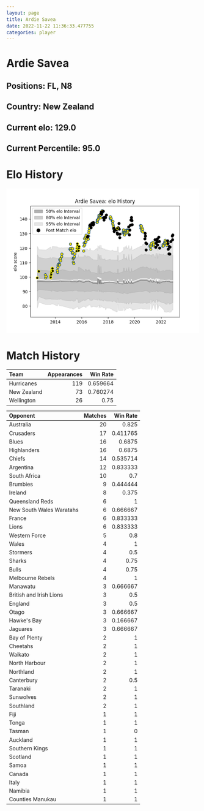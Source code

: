 ```yaml
---  
layout: page  
title: Ardie Savea  
date: 2022-11-22 11:36:33.477755  
categories: player  
---
```

# Ardie Savea

## Positions: FL, N8

## Country: New Zealand

## Current elo: 129.0

## Current Percentile: 95.0

# Elo History


![elo history](history_ArdieSavea.png)
# Match History


| Team        |   Appearances |   Win Rate |
|:------------|--------------:|-----------:|
| Hurricanes  |           119 |   0.659664 |
| New Zealand |            73 |   0.760274 |
| Wellington  |            26 |   0.75     |

| Opponent                 |   Matches |   Win Rate |
|:-------------------------|----------:|-----------:|
| Australia                |        20 |   0.825    |
| Crusaders                |        17 |   0.411765 |
| Blues                    |        16 |   0.6875   |
| Highlanders              |        16 |   0.6875   |
| Chiefs                   |        14 |   0.535714 |
| Argentina                |        12 |   0.833333 |
| South Africa             |        10 |   0.7      |
| Brumbies                 |         9 |   0.444444 |
| Ireland                  |         8 |   0.375    |
| Queensland Reds          |         6 |   1        |
| New South Wales Waratahs |         6 |   0.666667 |
| France                   |         6 |   0.833333 |
| Lions                    |         6 |   0.833333 |
| Western Force            |         5 |   0.8      |
| Wales                    |         4 |   1        |
| Stormers                 |         4 |   0.5      |
| Sharks                   |         4 |   0.75     |
| Bulls                    |         4 |   0.75     |
| Melbourne Rebels         |         4 |   1        |
| Manawatu                 |         3 |   0.666667 |
| British and Irish Lions  |         3 |   0.5      |
| England                  |         3 |   0.5      |
| Otago                    |         3 |   0.666667 |
| Hawke's Bay              |         3 |   0.166667 |
| Jaguares                 |         3 |   0.666667 |
| Bay of Plenty            |         2 |   1        |
| Cheetahs                 |         2 |   1        |
| Waikato                  |         2 |   1        |
| North Harbour            |         2 |   1        |
| Northland                |         2 |   1        |
| Canterbury               |         2 |   0.5      |
| Taranaki                 |         2 |   1        |
| Sunwolves                |         2 |   1        |
| Southland                |         2 |   1        |
| Fiji                     |         1 |   1        |
| Tonga                    |         1 |   1        |
| Tasman                   |         1 |   0        |
| Auckland                 |         1 |   1        |
| Southern Kings           |         1 |   1        |
| Scotland                 |         1 |   1        |
| Samoa                    |         1 |   1        |
| Canada                   |         1 |   1        |
| Italy                    |         1 |   1        |
| Namibia                  |         1 |   1        |
| Counties Manukau         |         1 |   1        |